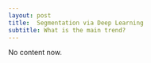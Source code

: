 ```yaml
---
layout: post
title:  Segmentation via Deep Learning
subtitle: What is the main trend?
---
```

No content now.
